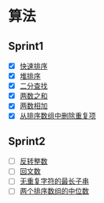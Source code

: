 # 算法

## Sprint1
- [x] [快速排序](quick-sort.md)
- [x] [堆排序](heap-sort.md)
- [x] [二分查找](binary-search.md)
- [x] [两数之和](two-sum.md)
- [x] [两数相加](add-two-numbers.md)
- [x] [从排序数组中删除重复项](remove-duplicates.md)

## Sprint2
- [ ] [反转整数](reverse-integer.md)
- [ ] [回文数](palindrome-number.md)
- [ ] [无重复字符的最长子串](longest-substring-without-repeating-characters.md)
- [ ] [两个排序数组的中位数](median-of-two-sorted-arrays)
